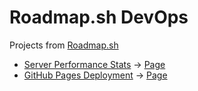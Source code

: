 # Roadmap.sh DevOps 

Projects from [Roadmap.sh](https://roadmap.sh/devops/projects)

- [Server Performance Stats](Server-Performance-Stats) -> [Page](https://roadmap.sh/projects/server-stats)
- [GitHub Pages Deployment](GitHub-Pages-Deployment) -> [Page](https://roadmap.sh/projects/github-actions-deployment-workflow)
